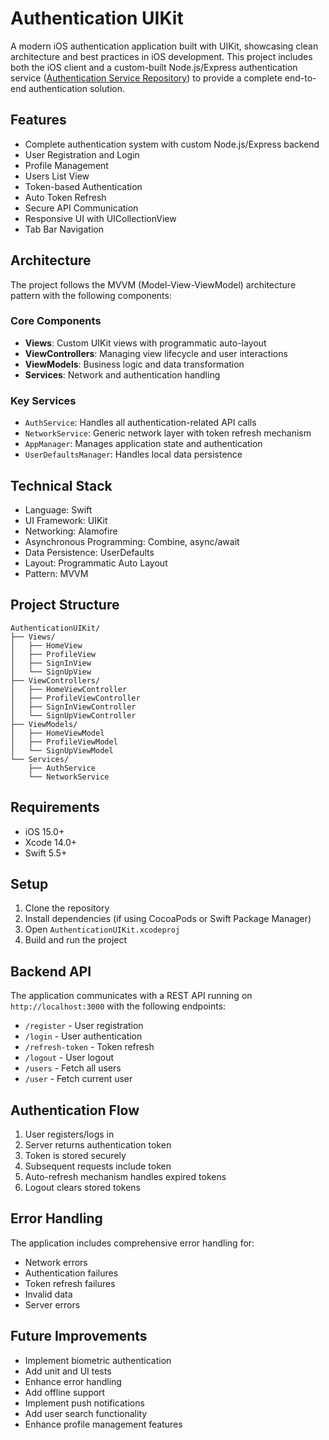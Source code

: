 # Authentication UIKit

A modern iOS authentication application built with UIKit, showcasing clean architecture and best practices in iOS development. This project includes both the iOS client and a custom-built Node.js/Express authentication service ([Authentication Service Repository](https://github.com/elifbilgep/BasicNodeJsAndExpressAuthService)) to provide a complete end-to-end authentication solution.

## Features

- Complete authentication system with custom Node.js/Express backend
- User Registration and Login
- Profile Management
- Users List View
- Token-based Authentication
- Auto Token Refresh
- Secure API Communication
- Responsive UI with UICollectionView
- Tab Bar Navigation

## Architecture

The project follows the MVVM (Model-View-ViewModel) architecture pattern with the following components:

### Core Components

- **Views**: Custom UIKit views with programmatic auto-layout
- **ViewControllers**: Managing view lifecycle and user interactions
- **ViewModels**: Business logic and data transformation
- **Services**: Network and authentication handling

### Key Services

- `AuthService`: Handles all authentication-related API calls
- `NetworkService`: Generic network layer with token refresh mechanism
- `AppManager`: Manages application state and authentication
- `UserDefaultsManager`: Handles local data persistence

## Technical Stack

- Language: Swift
- UI Framework: UIKit
- Networking: Alamofire
- Asynchronous Programming: Combine, async/await
- Data Persistence: UserDefaults
- Layout: Programmatic Auto Layout
- Pattern: MVVM

## Project Structure

```
AuthenticationUIKit/
├── Views/
│   ├── HomeView
│   ├── ProfileView
│   ├── SignInView
│   └── SignUpView
├── ViewControllers/
│   ├── HomeViewController
│   ├── ProfileViewController
│   ├── SignInViewController
│   └── SignUpViewController
├── ViewModels/
│   ├── HomeViewModel
│   ├── ProfileViewModel
│   └── SignUpViewModel
└── Services/
    ├── AuthService
    └── NetworkService
```

## Requirements

- iOS 15.0+
- Xcode 14.0+
- Swift 5.5+

## Setup

1. Clone the repository
2. Install dependencies (if using CocoaPods or Swift Package Manager)
3. Open `AuthenticationUIKit.xcodeproj`
4. Build and run the project

## Backend API

The application communicates with a REST API running on `http://localhost:3000` with the following endpoints:

- `/register` - User registration
- `/login` - User authentication
- `/refresh-token` - Token refresh
- `/logout` - User logout
- `/users` - Fetch all users
- `/user` - Fetch current user

## Authentication Flow

1. User registers/logs in
2. Server returns authentication token
3. Token is stored securely
4. Subsequent requests include token
5. Auto-refresh mechanism handles expired tokens
6. Logout clears stored tokens

## Error Handling

The application includes comprehensive error handling for:

- Network errors
- Authentication failures
- Token refresh failures
- Invalid data
- Server errors

## Future Improvements

- Implement biometric authentication
- Add unit and UI tests
- Enhance error handling
- Add offline support
- Implement push notifications
- Add user search functionality
- Enhance profile management features
